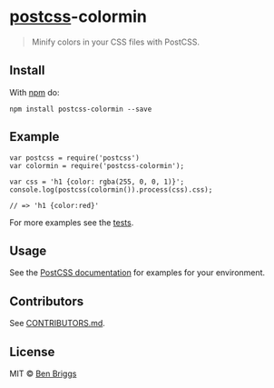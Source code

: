 [postcss](https://github.com/postcss/postcss)-colormin
======================================================

> Minify colors in your CSS files with PostCSS.

Install
-------

With [npm](https://npmjs.org/package/postcss-colormin) do:

    npm install postcss-colormin --save

Example
-------

    var postcss = require('postcss')
    var colormin = require('postcss-colormin');

    var css = 'h1 {color: rgba(255, 0, 0, 1)}';
    console.log(postcss(colormin()).process(css).css);

    // => 'h1 {color:red}'

For more examples see the [tests](src/__tests__/index.js).

Usage
-----

See the [PostCSS documentation](https://github.com/postcss/postcss#usage) for examples for your environment.

Contributors
------------

See [CONTRIBUTORS.md](https://github.com/cssnano/cssnano/blob/master/CONTRIBUTORS.md).

License
-------

MIT © [Ben Briggs](http://beneb.info)

